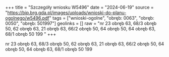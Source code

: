 +++
title = "Szczegóły wniosku W5496"
date = "2024-06-19"
source = "https://bip.brg.gda.pl/images/uploads/wnioski-do-planu-ogolnego/w5496.pdf"
tags = ["wnioski-ogolne", "obręb: 0063", "obręb: 0050", "obręb: 501997"]
geolinks = []
raw = "nr 23 obręb 63, 68/3 obręb 50, 62 obręb 63, 21 obręb 63, 66/2 obręb 50, 64 obręb 50, 64 obręb 63, 68/1 obręb 50 199 "
+++

nr 23 obręb 63, 68/3 obręb 50, 62 obręb 63, 21 obręb 63, 66/2 obręb
50, 64 obręb 50, 64 obręb 63, 68/1 obręb 50
199



